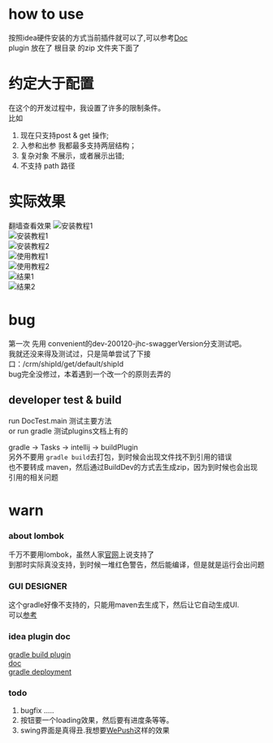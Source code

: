 # how to use  
按照idea硬件安装的方式当前插件就可以了,可以参考[Doc](https://www.jetbrains.com/help/idea/managing-plugins.html)  
plugin 放在了 根目录 的zip 文件夹下面了

# 约定大于配置
在这个的开发过程中，我设置了许多的限制条件。  
比如  
1. 现在只支持post & get 操作;  
2. 入参和出参 我都最多支持两层结构；  
3. 复杂对象 不展示，或者展示出错;  
4. 不支持 path 路径  

# 实际效果  
翻墙查看效果
![安装教程1](resultPng/install1.png)  
![安装教程1](https://github.com/jiahangchun/123/blob/ideaPlugin/resultPng/install1.png)  
![安装教程2](resultPng/install2.png)  
![使用教程1](resultPng/use1.png)  
![使用教程2](resultPng/use2.png)  
![结果1](resultPng/result1.png)  
![结果2](resultPng/result2.png)  



# bug 
第一次 先用 convenient的dev-200120-jhc-swaggerVersion分支测试吧。   
我就还没来得及测试过，只是简单尝试了下接口：/crm/shipId/get/default/shipId   
bug完全没修过，本着遇到一个改一个的原则去弄的  

## developer test & build
run DocTest.main 测试主要方法  
or run gradle    测试plugins文档上有的   

gradle -> Tasks -> intellij -> buildPlugin  
另外不要用 ```gradle build```去打包，到时候会出现文件找不到引用的错误  
也不要转成 maven，然后通过BuildDev的方式去生成zip，因为到时候也会出现引用的相关问题  

# warn  

### about lombok  
千万不要用lombok，虽然人家[官网](https://plugins.gradle.org/plugin/io.freefair.lombok )上说支持了  
到那时实际真没支持，到时候一堆红色警告，然后能编译，但是就是运行会出问题 
  


### GUI DESIGNER   
这个gradle好像不支持的，只能用maven去生成下，然后让它自动生成UI.  
可以[参考](https://www.iteye.com/blog/panyongzheng-1897722)  


### idea plugin doc  
[gradle build plugin](https://www.cnblogs.com/hama1993/p/12034514.html)  
[doc](https://www.jetbrains.org/intellij/sdk/docs/tutorials/build_system/gradle_guide.html)  
[gradle deployment](https://www.jetbrains.org/intellij/sdk/docs/tutorials/build_system/deployment.html)  

### todo  
1. bugfix .....  
2. 按钮要一个loading效果，然后要有进度条等等。  
3. swing界面是真得丑.我想要[WePush](https://github.com/rememberber/WePush)这样的效果  
